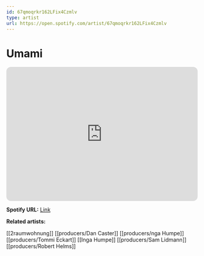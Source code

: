 ```yaml
---
id: 67qmoqrkr162LFix4Czmlv
type: artist
url: https://open.spotify.com/artist/67qmoqrkr162LFix4Czmlv
---
```

# Umami

<iframe style="border-radius:12px" src="https://open.spotify.com/embed/artist/67qmoqrkr162LFix4Czmlv" width="100%" height="352" frameBorder="0" allowfullscreen="" allow="autoplay; clipboard-write; encrypted-media; fullscreen; picture-in-picture" loading="lazy"></iframe>

**Spotify URL:** [Link](https://open.spotify.com/artist/67qmoqrkr162LFix4Czmlv)

**Related artists:**

[[2raumwohnung]]
[[producers/Dan Caster]]
[[producers/nga Humpe]]
[[producers/Tommi Eckart]]
[[Inga Humpe]]
[[producers/Sam Lidmann]]
[[producers/Robert Helms]]
